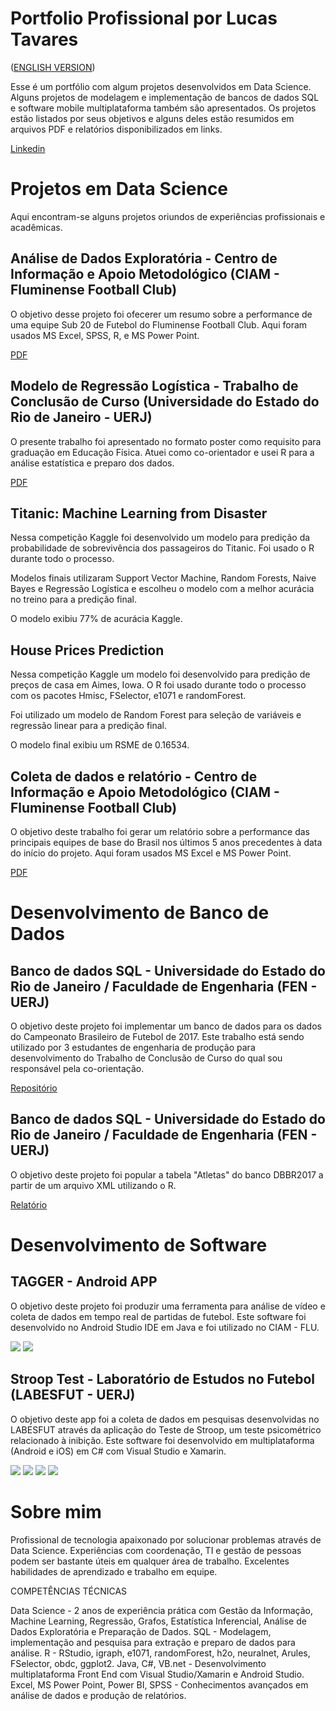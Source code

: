 # Portfolio Profissional por Lucas Tavares 
([ENGLISH VERSION](https://github.com/lucasgiutavares/Portfolio/blob/master/Port-BR.md))

Esse é um portfólio com algum projetos desenvolvidos em Data Science. Alguns projetos de modelagem e implementação de bancos de 
dados SQL e software mobile multiplataforma também são apresentados.
Os projetos estão listados por seus objetivos e alguns deles estão resumidos em arquivos PDF e relatórios disponibilizados em links.

[Linkedin](www.linkedin.com/in/lucas-tavares92)

# Projetos em Data Science

Aqui encontram-se alguns projetos oriundos de experiências profissionais e acadêmicas.

## Análise de Dados Exploratória - Centro de Informação e Apoio Metodológico (CIAM - Fluminense Football Club)

O objetivo desse projeto foi ofecerer um resumo sobre a performance de uma equipe Sub 20 de Futebol do Fluminense Football Club.
Aqui foram usados MS Excel, SPSS, R, e MS Power Point.

[PDF](https://www.dropbox.com/s/yxjkhofptt0eell/Relat%C3%B3rio%20TG%20S20.pdf?dl=0)

## Modelo de Regressão Logística - Trabalho de Conclusão de Curso (Universidade do Estado do Rio de Janeiro - UERJ)

O presente trabalho foi apresentado no formato poster como requisito para graduação em Educação Física.
Atuei como co-orientador e usei R para a análise estatística e preparo dos dados.

[PDF](https://www.dropbox.com/s/nlnviymo64mx1hw/Poster%20-%20Lucas%20Tavares.pdf?dl=0)

## Titanic: Machine Learning from Disaster

Nessa competição Kaggle foi desenvolvido um modelo para predição da probabilidade de sobrevivência dos passageiros do Titanic.
Foi usado o R durante todo o processo.

Modelos finais utilizaram Support Vector Machine, Random Forests, Naive Bayes e Regressão Logística e escolheu o modelo com a melhor 
acurácia no treino para a predição final.

O modelo exibiu 77% de acurácia Kaggle.

## House Prices Prediction

Nessa competição Kaggle um modelo foi desenvolvido para predição de preços de casa em Aimes, Iowa.
O R foi usado durante todo o processo com os pacotes Hmisc, FSelector, e1071 e randomForest.

Foi utilizado um modelo de Random Forest para seleção de variáveis e regressão linear para a predição final. 

O modelo final exibiu um RSME de 0.16534.

## Coleta de dados e relatório - Centro de Informação e Apoio Metodológico (CIAM - Fluminense Football Club)

O objetivo deste trabalho foi gerar um relatório sobre a performance das principais equipes de base do Brasil nos últimos 5 anos 
precedentes à data do início do projeto.
Aqui foram usados MS Excel e MS Power Point.

[PDF](https://www.dropbox.com/s/t0qz83mvttsaj2m/Relat%C3%B3rio%20Base%20Brasil.pdf?dl=0)

# Desenvolvimento de Banco de Dados

## Banco de dados SQL - Universidade do Estado do Rio de Janeiro / Faculdade de Engenharia (FEN - UERJ)

O objetivo deste projeto foi implementar um banco de dados para os dados do Campeonato Brasileiro de Futebol de 2017.
Este trabalho está sendo utilizado por 3 estudantes de engenharia de produção para desenvolvimento do Trabalho de Conclusão de Curso
do qual sou responsável pela co-orientação.

[Repositório](https://github.com/lucasgiutavares/lgtavares/commit/ebbea002121d807633bed75a274b0a34f0eeef68)

## Banco de dados SQL - Universidade do Estado do Rio de Janeiro / Faculdade de Engenharia (FEN - UERJ)

O objetivo deste projeto foi popular a tabela "Atletas" do banco DBBR2017 a partir de um arquivo XML utilizando o R.

[Relatório](https://rawgit.com/lucasgiutavares/lgtavares/master/Populating%20DB.html)

# Desenvolvimento de Software

## TAGGER - Android APP

O objetivo deste projeto foi produzir uma ferramenta para análise de vídeo e coleta de dados em tempo real de partidas de futebol.
Este software foi desenvolvido no Android Studio IDE em Java e foi utilizado no CIAM - FLU.

![](https://image.ibb.co/bF2z0e/Screenshot_2018_07_27_14_33_24.png) ![](https://image.ibb.co/dybj0e/Screenshot_2018_07_27_14_38_08.png)

## Stroop Test - Laboratório de Estudos no Futebol (LABESFUT - UERJ)

O objetivo deste app foi a coleta de dados em pesquisas desenvolvidas no LABESFUT através da aplicação do Teste de Stroop, um teste
psicométrico relacionado à inibição.
Este software foi desenvolvido em multiplataforma (Android e iOS) em C# com Visual Studio e Xamarin.

![](https://image.ibb.co/gvjvO9/Screenshot_2018_08_16_08_40_13.png) ![](https://image.ibb.co/cwEjGU/Screenshot_2018_08_16_08_40_33.png)
![](https://image.ibb.co/cE3BwU/Screenshot_2018_08_16_08_41_21.png)  ![](https://image.ibb.co/gzaPGU/Screenshot_2018_08_16_08_41_28.png)

# Sobre mim

Profissional de tecnologia apaixonado por solucionar problemas através de Data Science. Experiências com coordenação, TI e gestão de 
pessoas podem ser bastante úteis em qualquer área de trabalho. Excelentes habilidades de aprendizado e trabalho em equipe.

COMPETÊNCIAS TÉCNICAS

Data Science - 2 anos de experiência prática com Gestão da Informação, Machine Learning, Regressão, Grafos, Estatística Inferencial, 
Análise de Dados Exploratória e Preparação de Dados.
SQL - Modelagem, implementação and pesquisa para extração e preparo de dados para análise.
R - RStudio, igraph, e1071, randomForest, h2o, neuralnet, Arules, FSelector, obdc, ggplot2.
Java, C#, VB.net - Desenvolvimento multiplataforma Front End com Visual Studio/Xamarin e Android Studio.
Excel, MS Power Point, Power BI, SPSS - Conhecimentos avançados em análise de dados e produção de relatórios.
